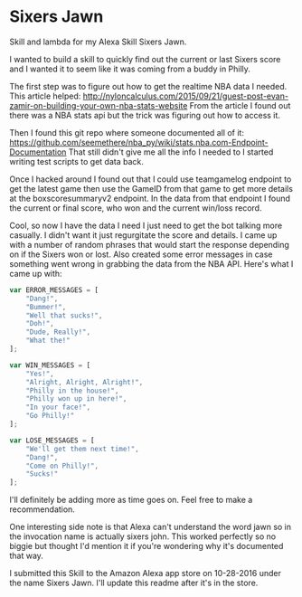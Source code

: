 # Sixers Jawn
Skill and lambda for my Alexa Skill Sixers Jawn.

I wanted to build a skill to quickly find out the current or last Sixers score and I wanted it to seem like it was coming from a buddy in Philly.

The first step was to figure out how to get the realtime NBA data I needed. This article helped: http://nyloncalculus.com/2015/09/21/guest-post-evan-zamir-on-building-your-own-nba-stats-website
From the article I found out there was a NBA stats api but the trick was figuring out how to access it. 

Then I found this git repo where someone documented all of it:
https://github.com/seemethere/nba_py/wiki/stats.nba.com-Endpoint-Documentation
That still didn't give me all the info I needed to I started writing test scripts to get data back.

Once I hacked around I found out that I could use teamgamelog endpoint to get the latest game then use the GameID from that game to get more details at the boxscoresummaryv2 endpoint. In the data from that endpoint I found the current or final score, who won and the current win/loss record.  

Cool, so now I have the data I need I just need to get the bot talking more casually. I didn't want it just regurgitate the score and details. I came up with a number of random phrases that would start the response depending on if the Sixers won or lost. Also created some error messages in case something went wrong in grabbing the data from the NBA API.  Here's what I came up with:
``` JavaScript
var ERROR_MESSAGES = [
    "Dang!",
    "Bummer!",
    "Well that sucks!",
    "Doh!",
    "Dude, Really!",
    "What the!"
];

var WIN_MESSAGES = [
    "Yes!",
    "Alright, Alright, Alright!",
    "Philly in the house!",
    "Philly won up in here!",
    "In your face!",
    "Go Philly!"
];

var LOSE_MESSAGES = [
    "We'll get them next time!",
    "Dang!",
    "Come on Philly!",
    "Sucks!"
];
```
I'll definitely be adding more as time goes on.  Feel free to make a recommendation.

One interesting side note is that Alexa can't understand the word jawn so in the invocation name is actually sixers john.  This worked perfectly so no biggie but thought I'd mention it if you're wondering why it's documented that way.

I submitted this Skill to the Amazon Alexa app store on 10-28-2016 under the name Sixers Jawn.  I'll update this readme after it's in the store.



